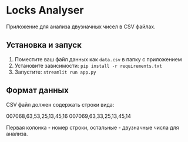 # Locks Analyser

Приложение для анализа двузначных чисел в CSV файлах.

## Установка и запуск

1. Поместите ваш файл данных как `data.csv` в папку с приложением
2. Установите зависимости: `pip install -r requirements.txt`
3. Запустите: `streamlit run app.py`

## Формат данных

CSV файл должен содержать строки вида:

007068,63,53,25,13,45,16
007069,63,33,25,13,45,14

Первая колонка - номер строки, остальные - двузначные числа для анализа.